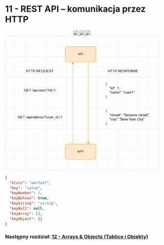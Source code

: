 # 11 - REST API – komunikacja przez HTTP

<center>

<a href="https://personal.ntu.edu.sg/ehchua/programming/webprogramming/HTTP_Basics.html">
    <img src="https://personal.ntu.edu.sg/ehchua/programming/webprogramming/images/HTTP.png">
</a>

<a href="https://www.altexsoft.com/blog/rest-api-design/">
    <img src="https://www.altexsoft.com/static/blog-post/2023/11/72f74918-0345-4be1-bed3-08d1cfe138cc.jpg">
</a>

<a href="https://www.postman.com/what-is-an-api/">
    <img src="https://voyager.postman.com/illustration/diagram-what-is-an-api-postman-illustration.svg">
</a>

</center>

<center>

<img src="assets/11-scheme.png">

</center>

```json
{
  "klucz": "wartość",
  "key": "value",
  "keyNumber": 1,
  "keyBolean": true,
  "keyString": "string",
  "keyNull": null,
  "keyArray": [],
  "keyObject": {}
}
```

### Następny rozdział: [12 - Arrays & Objects (Tablice i Obiekty)](12-arrays-and-objects.md)
